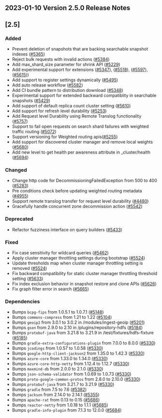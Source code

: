 ## 2023-01-10 Version 2.5.0 Release Notes

## [2.5]
### Added
- Prevent deletion of snapshots that are backing searchable snapshot indexes ([#5365](https://github.com/opensearch-project/OpenSearch/pull/5365))
- Reject bulk requests with invalid actions ([#5384](https://github.com/opensearch-project/OpenSearch/issues/5384))
- Add max_shard_size parameter for shrink API ([#5229](https://github.com/opensearch-project/OpenSearch/pull/5229))
- Add experimental support for extensions ([#5347](https://github.com/opensearch-project/OpenSearch/pull/5347)), ([#5518](https://github.com/opensearch-project/OpenSearch/pull/5518)), ([#5597](https://github.com/opensearch-project/OpenSearch/pull/5597)), ([#5615](https://github.com/opensearch-project/OpenSearch/pull/5615)))
- Add support to register settings dynamically ([#5495](https://github.com/opensearch-project/OpenSearch/pull/5495))
- Add auto release workflow ([#5582](https://github.com/opensearch-project/OpenSearch/pull/5582))
- Add CI bundle pattern to distribution download ([#5348](https://github.com/opensearch-project/OpenSearch/pull/5348))
- Experimental support for extended backward compatiblity in searchable snapshots ([#5429](https://github.com/opensearch-project/OpenSearch/pull/5429))
- Add support of default replica count cluster setting ([#5610](https://github.com/opensearch-project/OpenSearch/pull/5610))
- Add support for refresh level durability ([#5253](https://github.com/opensearch-project/OpenSearch/pull/5253))
- Add Request level Durability using Remote Translog functionality ([#5757](https://github.com/opensearch-project/OpenSearch/pull/5757))
- Support to fail open requests on search shard failures with weighted traffic routing ([#5072](https://github.com/opensearch-project/OpenSearch/pull/5072))
- Support versioning for Weighted routing apis([#5255](https://github.com/opensearch-project/OpenSearch/pull/5255))
- Add support for discovered cluster manager and remove local weights ([#5680](https://github.com/opensearch-project/OpenSearch/pull/5680))
- Add new level to get health per awareness attribute in _cluster/health ([#5694](https://github.com/opensearch-project/OpenSearch/pull/5694))

### Changed
- Change http code for DecommissioningFailedException from 500 to 400 ([#5283](https://github.com/opensearch-project/OpenSearch/pull/5283))
- Pre conditions check before updating weighted routing metadata ([#4955](https://github.com/opensearch-project/OpenSearch/pull/4955))
- Support remote translog transfer for request level durability ([#4480](https://github.com/opensearch-project/OpenSearch/pull/4480))
- Gracefully handle concurrent zone decommission action ([#5542](https://github.com/opensearch-project/OpenSearch/pull/5542))

### Deprecated
- Refactor fuzziness interface on query builders ([#5433](https://github.com/opensearch-project/OpenSearch/pull/5433))

### Fixed
- Fix case sensitivity for wildcard queries ([#5462](https://github.com/opensearch-project/OpenSearch/pull/5462))
- Apply cluster manager throttling settings during bootstrap ([#5524](https://github.com/opensearch-project/OpenSearch/pull/5524))
- Update thresholds map when cluster manager throttling setting is removed ([#5524](https://github.com/opensearch-project/OpenSearch/pull/5524))
- Fix backward compatibility for static cluster manager throttling threshold setting ([#5633](https://github.com/opensearch-project/OpenSearch/pull/5633))
- Fix index exclusion behavior in snapshot restore and clone APIs ([#5626](https://github.com/opensearch-project/OpenSearch/pull/5626))
- Fix graph filter error in search ([#5665](https://github.com/opensearch-project/OpenSearch/pull/5665))

### Dependencies
- Bumps `bcpg-fips` from 1.0.5.1 to 1.0.7.1 ([#5148](https://github.com/opensearch-project/OpenSearch/pull/5148))
- Bumps `commons-compress` from 1.21 to 1.22 ([#5104](https://github.com/opensearch-project/OpenSearch/pull/5104))
- Bumps `geoip2` from 3.0.1 to 3.0.2 in /modules/ingest-geoip ([#5201](https://github.com/opensearch-project/OpenSearch/pull/5201))
- Bumps `gson` from 2.9.0 to 2.10 in /plugins/repository-hdfs ([#5184](https://github.com/opensearch-project/OpenSearch/pull/5184))
- Bumps `protobuf-java` from 3.21.8 to 3.21.9 in /test/fixtures/hdfs-fixture ([#5185](https://github.com/opensearch-project/OpenSearch/pull/5185))
- Bumps `gradle-extra-configurations-plugin` from 7.0.0 to 8.0.0 ([#5330](https://github.com/opensearch-project/OpenSearch/pull/5330))
- Bumps `jcodings` from 1.0.57 to 1.0.58 ([#5330](https://github.com/opensearch-project/OpenSearch/pull/5330))
- Bumps `google-http-client-jackson2` from 1.35.0 to 1.42.3 ([#5330](https://github.com/opensearch-project/OpenSearch/pull/5330))
- Bumps `azure-core` from 1.33.0 to 1.34.0 ([#5330](https://github.com/opensearch-project/OpenSearch/pull/5330))
- Bumps `azure-core-http-netty` from 1.12.4 to 1.12.7 ([#5330](https://github.com/opensearch-project/OpenSearch/pull/5330))
- Bumps `maxmind-db` from 2.0.0 to 2.1.0 ([#5330](https://github.com/opensearch-project/OpenSearch/pull/5330))
- Bumps `json-schema-validator` from 1.0.69 to 1.0.73 ([#5330](https://github.com/opensearch-project/OpenSearch/pull/5330))
- Bumps `proto-google-common-protos` from 2.8.0 to 2.10.0 ([#5330](https://github.com/opensearch-project/OpenSearch/pull/5330))
- Bumps `protobuf-java` from 3.21.7 to 3.21.9 ([#5330](https://github.com/opensearch-project/OpenSearch/pull/5330))
- Bumps `gradle` from 7.5 to 7.6 ([#5382](https://github.com/opensearch-project/OpenSearch/pull/5382))
- Bumps `jackson` from 2.14.0 to 2.14.1 ([#5355](https://github.com/opensearch-project/OpenSearch/pull/5355))
- Bumps `apache-rat` from 0.13 to 0.15 ([#5686](https://github.com/opensearch-project/OpenSearch/pull/5686))
- Bumps `reactor-netty` from 1.0.18 to 1.1.1 ([#5685](https://github.com/opensearch-project/OpenSearch/pull/5685))
- Bumps `gradle-info-plugin` from 7.1.3 to 12.0.0 ([#5684](https://github.com/opensearch-project/OpenSearch/pull/5684))
